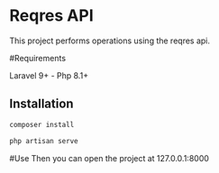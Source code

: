 # Reqres API

This project performs operations using the reqres api.

#Requirements

Laravel 9+ - Php 8.1+

## Installation

```bash
composer install
```
```bash
php artisan serve
```
#Use
Then you can open the project at 127.0.0.1:8000

